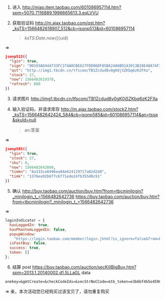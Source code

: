 1. 进入
   http://miao.item.taobao.com/601086957114.htm?spm=5070.7116889.1996665613.3.eqLVVU

2. 获取验证码
   http://m.ajax.taobao.com/qst.htm?_ksTS=1566482618907_512&cb=jsonp513&id=601086957114
   > _ksTS:Date.now()_{uid}

=>

```json
jsonp513({
  "lgin": true,
  "sign": "9D193AD444733FC274A0CBE627FDD06DF85BA24A6BD1A3913B28E48A74F3AA74D4580A65D042EE1CB3E101D85BCD8D6D4C1EDB81F5F8F5D1B650066162D362C14DA5C5F51C27E644853563C0973B6AC9BD22710A696A19C8BD22710A696A19C8",
  "qst": "http://img1.tbcdn.cn/tfscom/TB1Zcdud8v0gK0jSZKbq6zK2FXa",
  "stock": 27,
  "now": 1566482619370,
  "refresh": 800
})
```

3. 请求图片
   http://img1.tbcdn.cn/tfscom/TB1Zcdud8v0gK0jSZKbq6zK2FXa

4. 输入验证码，并请求库存
   http://m.ajax.taobao.com/stock2.htm?_ksTS=1566482642424_584&cb=jsonp585&id=601086957114&an=tssq&skuId=null
   > an:答案

=>

```json
jsonp585({
  "lgin": true,
  "stock": 27,
  "sku": 0,
  "now": 1566482642889,
  "timkn": "8a333ce8496ea94e624129717a02d2d8",
  "timk": "1376ea92b6f7c6f71ede24fb355d0c91"
})
```

5. 确认
   http://buy.taobao.com/auction/buy.htm?from=tbcminilogin?_minilogin_t_=1566482642736
   https://buy.taobao.com/auction/buy.htm?from=tbcminilogin?_minilogin_t_=1566482642736

=>

```js
loginIndicator = {
  hasLoggedIn: true,
  hasPhantomLoggedIn: false,
  popupWindow:
    "https://login.taobao.com/member/login.jhtml?is_ignore=false&from=buy&style=mini&redirect_url=//buy.taobao.com/auction/fastbuy/loginSuccess.vm?from=tbcminilogin?_minilogin_t_=1566482642736",
  isFastBuy: false,
  success: true,
  token: []
};
```

6. 结算
   post https://buy.taobao.com/auction/secKillBigBuy.htm?spm=2013.1.20140002.d1.5LLaGL
   data

```
onekey=&gmtCreate=&checkCodeIds=&secStrNoCCode=&tb_token=e3b6bf4b5e459&item_url_refer=&item_id=601086957114&item_id_num=601086957114&auction_type=b&from=item_detail&frm=undefined&current_price=1.00&auto_post1=&quantity=1&skuId=&skuInfo=&buyer_from=undefined&chargeTypeId=&answer=tssq&secKillEncryptStr=9D193AD444733FC274A0CBE627FDD06DF85BA24A6BD1A3913B28E48A74F3AA74D4580A65D042EE1CB3E101D85BCD8D6D4C1EDB81F5F8F5D1B650066162D362C14DA5C5F51C27E644853563C0973B6AC9BD22710A696A19C8BD22710A696A19C8&event_submit_do_buy=1&action=buynow%2FsecKillBuyNowAction&root_refer=undefined&source_time=1566482642969&ybhpss=undefined&8a333ce8496ea94e624129717a02d2d8=1376ea92b6f7c6f71ede24fb355d0c91
```

=>
亲，本次活动您已经购买过该宝贝了，请勿重复购买
